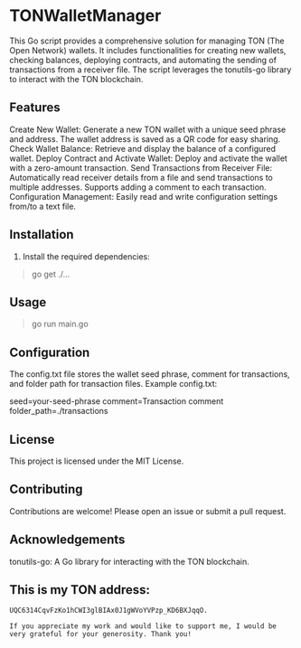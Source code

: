 # TONWalletManager
This Go script provides a comprehensive solution for managing TON (The Open Network) wallets. It includes functionalities for creating new wallets, checking balances, deploying contracts, and automating the sending of transactions from a receiver file. The script leverages the tonutils-go library to interact with the TON blockchain.

## Features
Create New Wallet: Generate a new TON wallet with a unique seed phrase and address. The wallet address is saved as a QR code for easy sharing.
Check Wallet Balance: Retrieve and display the balance of a configured wallet.
Deploy Contract and Activate Wallet: Deploy and activate the wallet with a zero-amount transaction.
Send Transactions from Receiver File: Automatically read receiver details from a file and send transactions to multiple addresses. Supports adding a comment to each transaction.
Configuration Management: Easily read and write configuration settings from/to a text file.

## Installation
1. Install the required dependencies:

> go get ./...

## Usage
> go run main.go
 
## Configuration
The config.txt file stores the wallet seed phrase, comment for transactions, and folder path for transaction files. Example config.txt:


seed=your-seed-phrase
comment=Transaction comment
folder_path=./transactions


## License
This project is licensed under the MIT License.

## Contributing
Contributions are welcome! Please open an issue or submit a pull request.

## Acknowledgements
tonutils-go: A Go library for interacting with the TON blockchain.

## This is my TON address: 

``` 
UQC6314CqvFzKo1hCWI3glBIAx0J1gWVoYVPzp_KD6BXJqqO. 

If you appreciate my work and would like to support me, I would be very grateful for your generosity. Thank you!